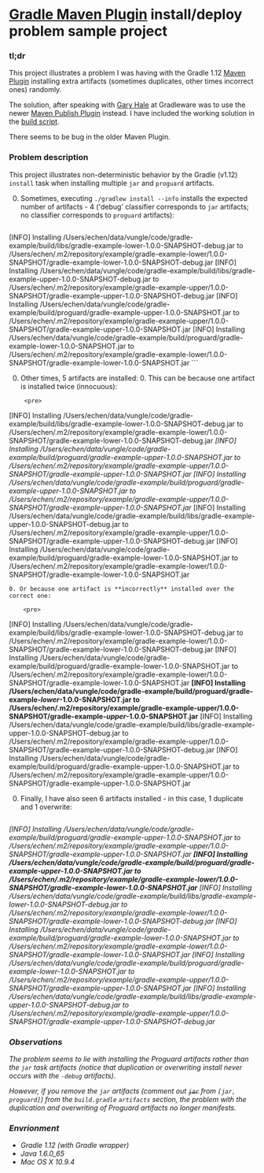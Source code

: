 [MavenPlugin]: http://www.gradle.org/docs/1.12/userguide/maven_plugin.html
[MavenPublishPlugin]: http://www.gradle.org/docs/1.12/userguide/publishing_maven.html

# [Gradle Maven Plugin][MavenPlugin] install/deploy problem sample project

### tl;dr

This project illustrates a problem I was having with the Gradle 1.12 [Maven Plugin][MavenPlugin] installing extra artifacts (sometimes duplicates, other times incorrect ones) randomly.

The solution, after speaking with [Gary Hale](http://www.gradleware.com/team/gary-hale/) at Gradleware was to use the newer [Maven Publish Plugin][MavenPublishPlugin] instead.  I have included the working solution in the [build script](build.gradle).

There seems to be bug in the older Maven Plugin.

### Problem description

This project illustrates non-deterministic behavior by the Gradle (v1.12) `install` task when installing multiple `jar` and `proguard` artifacts.

0. Sometimes, executing `./gradlew install --info` installs the expected number of artifacts - 4 ('debug' classifier corresponds to `jar` artifacts; no classifier corresponds to `proguard` artifacts):

    ```
[INFO] Installing /Users/echen/data/vungle/code/gradle-example/build/libs/gradle-example-lower-1.0.0-SNAPSHOT-debug.jar to /Users/echen/.m2/repository/example/gradle-example-lower/1.0.0-SNAPSHOT/gradle-example-lower-1.0.0-SNAPSHOT-debug.jar
[INFO] Installing /Users/echen/data/vungle/code/gradle-example/build/libs/gradle-example-upper-1.0.0-SNAPSHOT-debug.jar to /Users/echen/.m2/repository/example/gradle-example-upper/1.0.0-SNAPSHOT/gradle-example-upper-1.0.0-SNAPSHOT-debug.jar
[INFO] Installing /Users/echen/data/vungle/code/gradle-example/build/proguard/gradle-example-upper-1.0.0-SNAPSHOT.jar to /Users/echen/.m2/repository/example/gradle-example-upper/1.0.0-SNAPSHOT/gradle-example-upper-1.0.0-SNAPSHOT.jar
[INFO] Installing /Users/echen/data/vungle/code/gradle-example/build/proguard/gradle-example-lower-1.0.0-SNAPSHOT.jar to /Users/echen/.m2/repository/example/gradle-example-lower/1.0.0-SNAPSHOT/gradle-example-lower-1.0.0-SNAPSHOT.jar
    ```

0. Other times, 5 artifacts are installed:
    0. This can be because one artifact is installed twice (innocuous):

        <pre>
[INFO] Installing /Users/echen/data/vungle/code/gradle-example/build/libs/gradle-example-lower-1.0.0-SNAPSHOT-debug.jar to /Users/echen/.m2/repository/example/gradle-example-lower/1.0.0-SNAPSHOT/gradle-example-lower-1.0.0-SNAPSHOT-debug.jar
<i>[INFO] Installing /Users/echen/data/vungle/code/gradle-example/build/proguard/gradle-example-upper-1.0.0-SNAPSHOT.jar to /Users/echen/.m2/repository/example/gradle-example-upper/1.0.0-SNAPSHOT/gradle-example-upper-1.0.0-SNAPSHOT.jar</i>
<i>[INFO] Installing /Users/echen/data/vungle/code/gradle-example/build/proguard/gradle-example-upper-1.0.0-SNAPSHOT.jar to /Users/echen/.m2/repository/example/gradle-example-upper/1.0.0-SNAPSHOT/gradle-example-upper-1.0.0-SNAPSHOT.jar</i>
[INFO] Installing /Users/echen/data/vungle/code/gradle-example/build/libs/gradle-example-upper-1.0.0-SNAPSHOT-debug.jar to /Users/echen/.m2/repository/example/gradle-example-upper/1.0.0-SNAPSHOT/gradle-example-upper-1.0.0-SNAPSHOT-debug.jar
[INFO] Installing /Users/echen/data/vungle/code/gradle-example/build/proguard/gradle-example-lower-1.0.0-SNAPSHOT.jar to /Users/echen/.m2/repository/example/gradle-example-lower/1.0.0-SNAPSHOT/gradle-example-lower-1.0.0-SNAPSHOT.jar
        </pre>

    0. Or because one artifact is **incorrectly** installed over the correct one:

        <pre>
[INFO] Installing /Users/echen/data/vungle/code/gradle-example/build/libs/gradle-example-lower-1.0.0-SNAPSHOT-debug.jar to /Users/echen/.m2/repository/example/gradle-example-lower/1.0.0-SNAPSHOT/gradle-example-lower-1.0.0-SNAPSHOT-debug.jar
[INFO] Installing /Users/echen/data/vungle/code/gradle-example/build/proguard/gradle-example-lower-1.0.0-SNAPSHOT.jar to /Users/echen/.m2/repository/example/gradle-example-lower/1.0.0-SNAPSHOT/gradle-example-lower-1.0.0-SNAPSHOT.jar
<b>[INFO] Installing /Users/echen/data/vungle/code/gradle-example/build/proguard/gradle-example-<i>lower</i>-1.0.0-SNAPSHOT.jar to /Users/echen/.m2/repository/example/gradle-example-upper/1.0.0-SNAPSHOT/gradle-example-<i>upper</i>-1.0.0-SNAPSHOT.jar</b>
[INFO] Installing /Users/echen/data/vungle/code/gradle-example/build/libs/gradle-example-upper-1.0.0-SNAPSHOT-debug.jar to /Users/echen/.m2/repository/example/gradle-example-upper/1.0.0-SNAPSHOT/gradle-example-upper-1.0.0-SNAPSHOT-debug.jar
[INFO] Installing /Users/echen/data/vungle/code/gradle-example/build/proguard/gradle-example-upper-1.0.0-SNAPSHOT.jar to /Users/echen/.m2/repository/example/gradle-example-upper/1.0.0-SNAPSHOT/gradle-example-upper-1.0.0-SNAPSHOT.jar
        </pre>
  
0. Finally, I have also seen 6 artifacts installed - in this case, 1 duplicate and 1 overwrite:

    <pre>
<i>[INFO] Installing /Users/echen/data/vungle/code/gradle-example/build/proguard/gradle-example-upper-1.0.0-SNAPSHOT.jar to /Users/echen/.m2/repository/example/gradle-example-upper/1.0.0-SNAPSHOT/gradle-example-upper-1.0.0-SNAPSHOT.jar</b>
<b>[INFO] Installing /Users/echen/data/vungle/code/gradle-example/build/proguard/gradle-example-<i>upper</i>-1.0.0-SNAPSHOT.jar to /Users/echen/.m2/repository/example/gradle-example-lower/1.0.0-SNAPSHOT/gradle-example-<i>lower</i>-1.0.0-SNAPSHOT.jar</b>
[INFO] Installing /Users/echen/data/vungle/code/gradle-example/build/libs/gradle-example-lower-1.0.0-SNAPSHOT-debug.jar to /Users/echen/.m2/repository/example/gradle-example-lower/1.0.0-SNAPSHOT/gradle-example-lower-1.0.0-SNAPSHOT-debug.jar
[INFO] Installing /Users/echen/data/vungle/code/gradle-example/build/proguard/gradle-example-lower-1.0.0-SNAPSHOT.jar to /Users/echen/.m2/repository/example/gradle-example-lower/1.0.0-SNAPSHOT/gradle-example-lower-1.0.0-SNAPSHOT.jar
<i>[INFO] Installing /Users/echen/data/vungle/code/gradle-example/build/proguard/gradle-example-lower-1.0.0-SNAPSHOT.jar to /Users/echen/.m2/repository/example/gradle-example-upper/1.0.0-SNAPSHOT/gradle-example-upper-1.0.0-SNAPSHOT.jar</u>
[INFO] Installing /Users/echen/data/vungle/code/gradle-example/build/libs/gradle-example-upper-1.0.0-SNAPSHOT-debug.jar to /Users/echen/.m2/repository/example/gradle-example-upper/1.0.0-SNAPSHOT/gradle-example-upper-1.0.0-SNAPSHOT-debug.jar
    </pre>

### Observations

The problem seems to lie with installing the Proguard artifacts rather than the `jar` task artifacts (notice that duplication or overwriting install never occurs with the `-debug` artifacts).

However, if you remove the `jar` artifacts (comment out ~~`jar`~~ from `[jar, proguard]`) from the `build.gradle` `artifacts` section, the problem with the duplication and overwriting of Proguard artifacts no longer manifests.

### Envrionment

* Gradle 1.12 (with Gradle wrapper)
* Java 1.6.0_65
* Mac OS X 10.9.4
